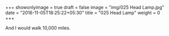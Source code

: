 +++
showonlyimage = true
draft = false
image = "img/025 Head Lamp.jpg"
date = "2016-11-05T18:25:22+05:30"
title = "025 Head Lamp"
weight = 0
+++

And I would walk 10,000 miles.

